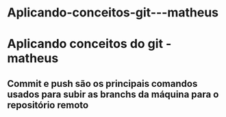 # Aplicando-conceitos-git---matheus
<h1>Aplicando conceitos do git - matheus</h1>
<h2>Commit e push são os principais comandos usados para subir as branchs da máquina para o repositório remoto</h2>
